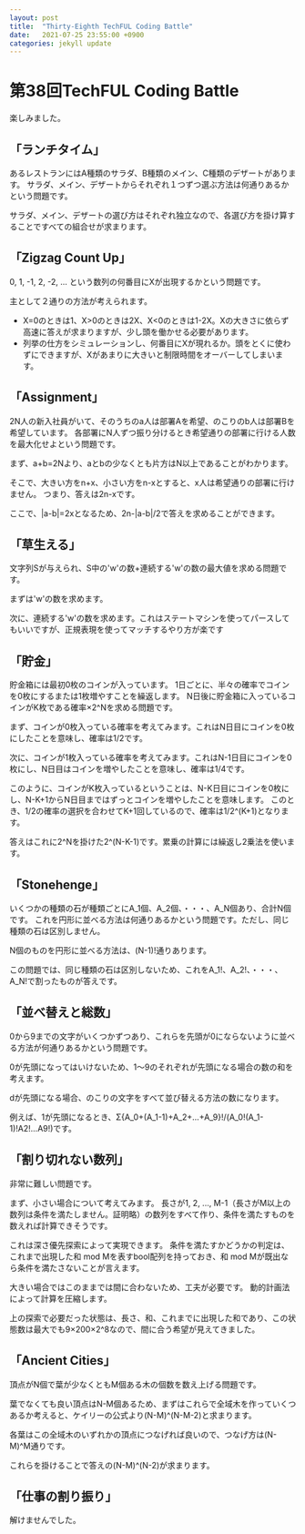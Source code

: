 ```yaml
---
layout: post
title:  "Thirty-Eighth TechFUL Coding Battle"
date:   2021-07-25 23:55:00 +0900
categories: jekyll update
---
```


# 第38回TechFUL Coding Battle

楽しみました。

## 「ランチタイム」
あるレストランにはA種類のサラダ、B種類のメイン、C種類のデザートがあります。
サラダ、メイン、デザートからそれぞれ１つずつ選ぶ方法は何通りあるかという問題です。

サラダ、メイン、デザートの選び方はそれぞれ独立なので、各選び方を掛け算することですべての組合せが求まります。

## 「Zigzag Count Up」
0, 1, -1, 2, -2, ... という数列の何番目にXが出現するかという問題です。

主として２通りの方法が考えられます。

- X=0のときは1、X>0のときは2X、X<0のときは1-2X。Xの大きさに依らず高速に答えが求まりますが、少し頭を働かせる必要があります。
- 列挙の仕方をシミュレーションし、何番目にXが現れるか。頭をとくに使わずにできますが、Xがあまりに大きいと制限時間をオーバーしてしまいます。

## 「Assignment」
2N人の新入社員がいて、そのうちのa人は部署Aを希望、のこりのb人は部署Bを希望しています。
各部署にN人ずつ振り分けるとき希望通りの部署に行ける人数を最大化せよという問題です。

まず、a+b=2Nより、aとbの少なくとも片方はN以上であることがわかります。

そこで、大きい方をn+x、小さい方をn-xとすると、x人は希望通りの部署に行けません。
つまり、答えは2n-xです。

ここで、|a-b|=2xとなるため、2n-|a-b|/2で答えを求めることができます。

## 「草生える」
文字列Sが与えられ、S中の'w'の数+連続する'w'の数の最大値を求める問題です。

まずは'w'の数を求めます。

次に、連続する'w'の数を求めます。これはステートマシンを使ってパースしてもいいですが、正規表現を使ってマッチするやり方が楽です

## 「貯金」
貯金箱には最初0枚のコインが入っています。
1日ごとに、半々の確率でコインを0枚にするまたは1枚増やすことを繰返します。
N日後に貯金箱に入っているコインがK枚である確率×2^Nを求める問題です。

まず、コインが0枚入っている確率を考えてみます。これはN日目にコインを0枚にしたことを意味し、確率は1/2です。

次に、コインが1枚入っている確率を考えてみます。これはN-1日目にコインを0枚にし、N日目はコインを増やしたことを意味し、確率は1/4です。

このように、コインがK枚入っているということは、N-K日目にコインを0枚にし、N-K+1からN日目まではずっとコインを増やしたことを意味します。
このとき、1/2の確率の選択を合わせてK+1回しているので、確率は1/2^(K+1)となります。

答えはこれに2^Nを掛けた2^(N-K-1)です。累乗の計算には繰返し2乗法を使います。

## 「Stonehenge」
いくつかの種類の石が種類ごとにA_1個、A_2個、・・・、A_N個あり、合計N個です。
これを円形に並べる方法は何通りあるかという問題です。ただし、同じ種類の石は区別しません。

N個のものを円形に並べる方法は、(N-1)!通りあります。

この問題では、同じ種類の石は区別しないため、これをA_1!、A_2!、・・・、A_N!で割ったものが答えです。

## 「並べ替えと総数」
0から9までの文字がいくつかずつあり、これらを先頭が0にならないように並べる方法が何通りあるかという問題です。

0が先頭になってはいけないため、1〜9のそれぞれが先頭になる場合の数の和を考えます。

dが先頭になる場合、のこりの文字をすべて並び替える方法の数になります。

例えば、1が先頭になるとき、Σ{A_0+(A_1-1)+A_2+...+A_9}!/(A_0!(A_1-1)!A2!...A9!)です。

## 「割り切れない数列」
非常に難しい問題です。

まず、小さい場合について考えてみます。
長さが1, 2, ..., M-1（長さがM以上の数列は条件を満たしません。証明略）の数列をすべて作り、条件を満たすものを数えれば計算できそうです。

これは深さ優先探索によって実現できます。
条件を満たすかどうかの判定は、これまで出現した和 mod Mを表すbool配列を持っておき、和 mod Mが既出なら条件を満たさないことが言えます。

大きい場合ではこのままでは間に合わないため、工夫が必要です。
動的計画法によって計算を圧縮します。

上の探索で必要だった状態は、長さ、和、これまでに出現した和であり、この状態数は最大でも9×200×2^8なので、間に合う希望が見えてきました。

## 「Ancient Cities」
頂点がN個で葉が少なくともM個ある木の個数を数え上げる問題です。

葉でなくても良い頂点はN-M個あるため、まずはこれらで全域木を作っていくつあるか考えると、ケイリーの公式より(N-M)^(N-M-2)と求まります。

各葉はこの全域木のいずれかの頂点につなげれば良いので、つなげ方は(N-M)^M通りです。

これらを掛けることで答えの(N-M)^(N-2)が求まります。

## 「仕事の割り振り」
解けませんでした。
